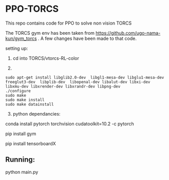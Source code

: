 # PPO-TORCS

This repo contains code for PPO to solve non vision TORCS

The TORCS gym env has been taken from https://github.com/ugo-nama-kun/gym_torcs . A few changes have been made to that code.

setting up: 

1) cd into TORCS/vtorcs-RL-color

2) 
```
sudo apt-get install libglib2.0-dev  libgl1-mesa-dev libglu1-mesa-dev  freeglut3-dev  libplib-dev  libopenal-dev libalut-dev libxi-dev libxmu-dev libxrender-dev libxrandr-dev libpng-dev 
./configure
sudo make
sudo make install
sudo make datainstall
```
3) python dependancies:

conda install pytorch torchvision cudatoolkit=10.2 -c pytorch

pip install gym

pip install tensorboardX


## Running:

python main.py


